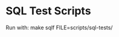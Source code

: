 # SQL Test Scripts

Run with:
  make sqlf FILE=scripts/sql-tests/<script>.sql

Useful ones:
  - refresh.sql                 : Refresh core materialized views
  - level1_pretty.sql           : Formatted Level-1 output
  - level1_count.sql            : Row count for Level-1
  - chain_status.sql            : Pipeline counts (mappings/external/sales/inflow/level1)
  - category_breakdown.sql      : Counts by VA transaction category
  - top_va_pulled.sql           : Top VA numbers by pulled amount
  - v_level1_export_view.sql    : Creates a pretty export view
  - v_level1_export_select.sql  : Selects from the export view
  - mappings_check.sql          : Shows mapping rows and whether the VA exists in external
  - remarks_add_merchant_repayment.sql : Adds a forgiving mapping for "merchant repayment"
